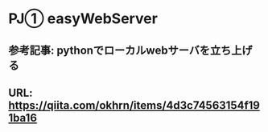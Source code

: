 # PJ① easyWebServer
## 参考記事: pythonでローカルwebサーバを立ち上げる
## URL: https://qiita.com/okhrn/items/4d3c74563154f191ba16
